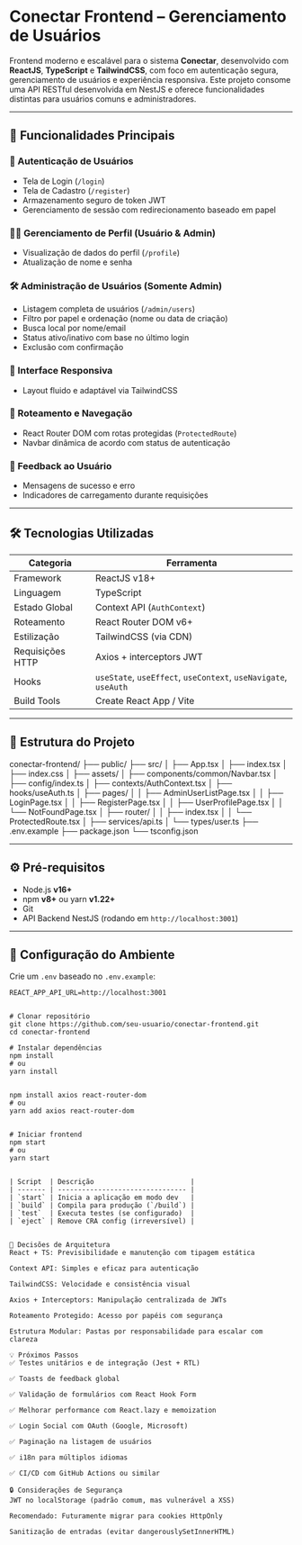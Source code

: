 # Conectar Frontend – Gerenciamento de Usuários

Frontend moderno e escalável para o sistema **Conectar**, desenvolvido com **ReactJS**, **TypeScript** e **TailwindCSS**, com foco em autenticação segura, gerenciamento de usuários e experiência responsiva. Este projeto consome uma API RESTful desenvolvida em NestJS e oferece funcionalidades distintas para usuários comuns e administradores.

---

## 🚀 Funcionalidades Principais

### 👤 Autenticação de Usuários
- Tela de Login (`/login`)
- Tela de Cadastro (`/register`)
- Armazenamento seguro de token JWT
- Gerenciamento de sessão com redirecionamento baseado em papel

### 🧑‍💼 Gerenciamento de Perfil (Usuário & Admin)
- Visualização de dados do perfil (`/profile`)
- Atualização de nome e senha

### 🛠️ Administração de Usuários (Somente Admin)
- Listagem completa de usuários (`/admin/users`)
- Filtro por papel e ordenação (nome ou data de criação)
- Busca local por nome/email
- Status ativo/inativo com base no último login
- Exclusão com confirmação

### 📱 Interface Responsiva
- Layout fluido e adaptável via TailwindCSS

### 🔁 Roteamento e Navegação
- React Router DOM com rotas protegidas (`ProtectedRoute`)
- Navbar dinâmica de acordo com status de autenticação

### 💬 Feedback ao Usuário
- Mensagens de sucesso e erro
- Indicadores de carregamento durante requisições

---

## 🛠️ Tecnologias Utilizadas

| Categoria           | Ferramenta                         |
|---------------------|------------------------------------|
| Framework           | ReactJS v18+                       |
| Linguagem           | TypeScript                         |
| Estado Global       | Context API (`AuthContext`)        |
| Roteamento          | React Router DOM v6+               |
| Estilização         | TailwindCSS (via CDN)              |
| Requisições HTTP    | Axios + interceptors JWT           |
| Hooks               | `useState`, `useEffect`, `useContext`, `useNavigate`, `useAuth` |
| Build Tools         | Create React App / Vite            |

---

## 📁 Estrutura do Projeto

conectar-frontend/
├── public/
├── src/
│ ├── App.tsx
│ ├── index.tsx
│ ├── index.css
│ ├── assets/
│ ├── components/common/Navbar.tsx
│ ├── config/index.ts
│ ├── contexts/AuthContext.tsx
│ ├── hooks/useAuth.ts
│ ├── pages/
│ │ ├── AdminUserListPage.tsx
│ │ ├── LoginPage.tsx
│ │ ├── RegisterPage.tsx
│ │ ├── UserProfilePage.tsx
│ │ └── NotFoundPage.tsx
│ ├── router/
│ │ ├── index.tsx
│ │ └── ProtectedRoute.tsx
│ ├── services/api.ts
│ └── types/user.ts
├── .env.example
├── package.json
└── tsconfig.json


---

## ⚙️ Pré-requisitos

- Node.js **v16+**
- npm **v8+** ou yarn **v1.22+**
- Git
- API Backend NestJS (rodando em `http://localhost:3001`)

---

## 🔧 Configuração do Ambiente

Crie um `.env` baseado no `.env.example`:

```env
REACT_APP_API_URL=http://localhost:3001


# Clonar repositório
git clone https://github.com/seu-usuario/conectar-frontend.git
cd conectar-frontend

# Instalar dependências
npm install
# ou
yarn install


npm install axios react-router-dom
# ou
yarn add axios react-router-dom


# Iniciar frontend
npm start
# ou
yarn start


| Script  | Descrição                        |
| ------- | -------------------------------- |
| `start` | Inicia a aplicação em modo dev   |
| `build` | Compila para produção (`/build`) |
| `test`  | Executa testes (se configurado)  |
| `eject` | Remove CRA config (irreversível) |


🧠 Decisões de Arquitetura
React + TS: Previsibilidade e manutenção com tipagem estática

Context API: Simples e eficaz para autenticação

TailwindCSS: Velocidade e consistência visual

Axios + Interceptors: Manipulação centralizada de JWTs

Roteamento Protegido: Acesso por papéis com segurança

Estrutura Modular: Pastas por responsabilidade para escalar com clareza

💡 Próximos Passos
✅ Testes unitários e de integração (Jest + RTL)

✅ Toasts de feedback global

✅ Validação de formulários com React Hook Form

✅ Melhorar performance com React.lazy e memoization

✅ Login Social com OAuth (Google, Microsoft)

✅ Paginação na listagem de usuários

✅ i18n para múltiplos idiomas

✅ CI/CD com GitHub Actions ou similar

🔒 Considerações de Segurança
JWT no localStorage (padrão comum, mas vulnerável a XSS)

Recomendado: Futuramente migrar para cookies HttpOnly

Sanitização de entradas (evitar dangerouslySetInnerHTML)